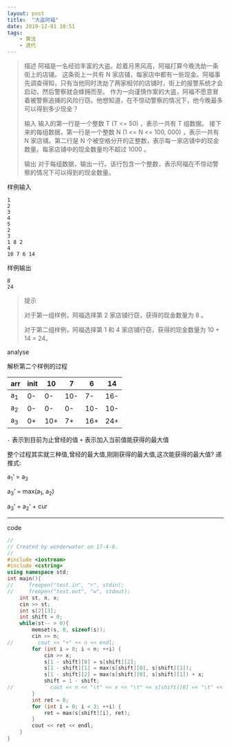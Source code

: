 ```yaml
---
layout: post
title:  "大盗阿福"
date: 2019-12-01 10:51
tags: 
    - 算法
    - 迭代
---
```


> 描述
阿福是一名经验丰富的大盗。趁着月黑风高，阿福打算今晚洗劫一条街上的店铺。
这条街上一共有 N 家店铺，每家店中都有一些现金。阿福事先调查得知，只有当他同时洗劫了两家相邻的店铺时，街上的报警系统才会启动，然后警察就会蜂拥而至。
作为一向谨慎作案的大盗，阿福不愿意冒着被警察追捕的风险行窃。他想知道，在不惊动警察的情况下，他今晚最多可以得到多少现金？
>
> 输入
输入的第一行是一个整数 T (T <= 50) ，表示一共有 T 组数据。
接下来的每组数据，第一行是一个整数 N (1 <= N <= 100, 000) ，表示一共有 N 家店铺。第二行是 N 个被空格分开的正整数，表示每一家店铺中的现金数量。每家店铺中的现金数量均不超过 1000 。
> 
> 输出
对于每组数据，输出一行。该行包含一个整数，表示阿福在不惊动警察的情况下可以得到的现金数量。


样例输入
```
1
2
3
4
5
2
3
1 8 2
4
10 7 6 14
```
样例输出
```
8
24
```
> 提示
> 
> 对于第一组样例，阿福选择第 2 家店铺行窃，获得的现金数量为 8 。
>
> 对于第二组样例，阿福选择第 1 和 4 家店铺行窃，获得的现金数量为 10 + 14 = 24。

analyse

解析第二个样例的过程


arr            | init | 10  | 7   | 6   | 14
---------------|------|-----|-----|-----|----
a<sub>1</sub>  | 0-   | 0-  | 10- | 7-  | 16-
a<sub>2 </sub> | 0-   | 0-  | 0-  | 10- | 10-
a<sub>3</sub>  | 0+   | 10+ | 7+  | 16+ | 24+

`-` 表示到目前为止曾经的值
`+` 表示加入当前值能获得的最大值

整个过程其实就三种值,曾经的最大值,刚刚获得的最大值,这次能获得的最大值?
递推式:

a<sub>1</sub>‘ = a<sub>3</sub>

a<sub>3</sub>‘ = max(a<sub>1</sub>, a<sub>2</sub>)

a<sub>3</sub>‘ = a<sub>2</sub>‘ + cur

----

code

``` cpp
//
// Created by wonderwater on 17-4-8.
//
#include <iostream>
#include <cstring>
using namespace std;
int main(){
//     freopen("test.in", "r", stdin);
//     freopen("test.out", "w", stdout);
    int st, n, x;
    cin >> st;
    int s[2][3];
    int shift = 0;
    while(st-- > 0){
        memset(s, 0, sizeof(s));
        cin >> n;
//        cout << "+" << n << endl;
        for (int i = 0; i < n; ++i) {
            cin >> x;
            s[1 - shift][0] = s[shift][2];
            s[1 - shift][1] = max(s[shift][0], s[shift][1]);
            s[1 - shift][2] = max(s[shift][0], s[shift][1]) + x;
            shift = 1 - shift;
//            cout << n << "\t" << x << "\t" << s[shift][0] << "\t" << s[shift][1] << "\t" << s[shift][2] << "\t" << endl;
        }
        int ret = 0;
        for (int i = 0; i < 3; ++i) {
            ret = max(s[shift][i], ret);
        }
        cout << ret << endl;
    }
}

```





